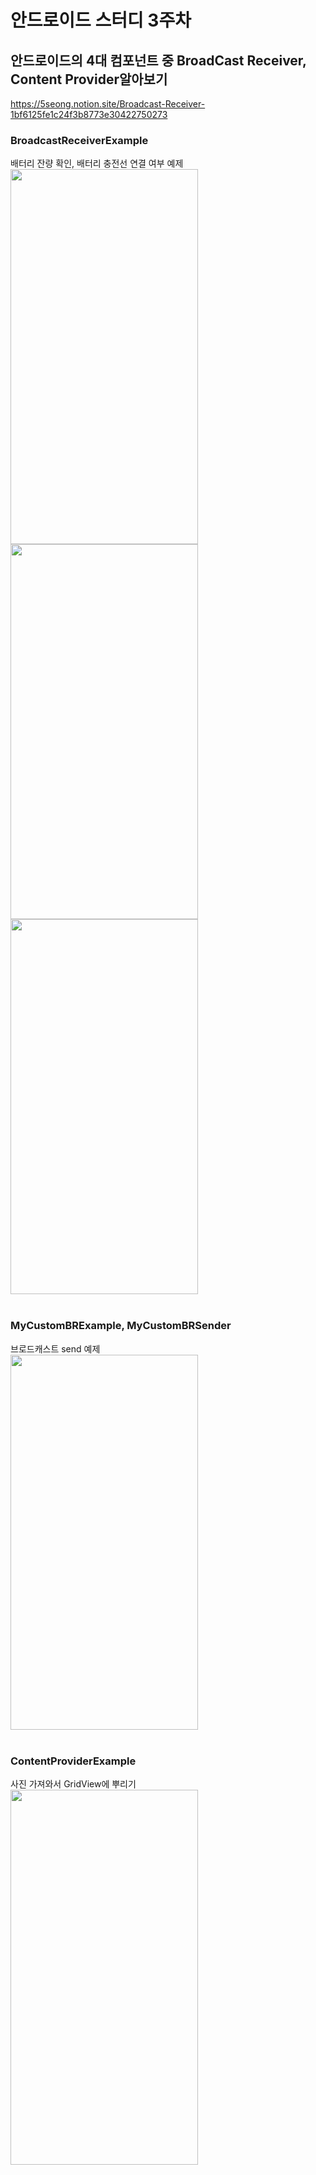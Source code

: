 # 안드로이드 스터디 3주차
## 안드로이드의 4대 컴포넌트 중 BroadCast Receiver, Content Provider알아보기
https://5seong.notion.site/Broadcast-Receiver-1bf6125fe1c24f3b8773e30422750273
### BroadcastReceiverExample
배터리 잔량 확인, 배터리 충전선 연결 여부 예제<br>
<img src="https://user-images.githubusercontent.com/49146043/140501934-15e0166c-02c2-4929-9597-a6cb2d4f9533.png" width="300" height="600">
<img src="https://user-images.githubusercontent.com/49146043/140502371-4fdaae06-0c6a-473e-85c4-beb463203736.png" width="300" height="600">
<img src="https://user-images.githubusercontent.com/49146043/140502358-0eef358e-50aa-4114-ab4a-c335fd0b463a.png" width="300" height="600">
<br><br>
### MyCustomBRExample, MyCustomBRSender
브로드캐스트 send 예제<br>
<img src="https://im7.ezgif.com/tmp/ezgif-7-7d2c937eafb5.gif" width="300" height="600">
<br><br>
### ContentProviderExample
사진 가져와서 GridView에 뿌리기<br>
<img src="https://user-images.githubusercontent.com/49146043/140531367-ec08a75e-93ac-4af5-ab36-2aeb806dfe18.png" width="300" height="600">
